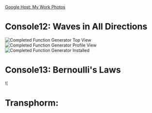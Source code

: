 [Google Host: My Work Photos](https://goo.gl/photos/QddCJKCQ1kbHU7jq9)

# Console12: Waves in All Directions
![Completed Function Generator Top View](https://photos.google.com/share/AF1QipMcLOUYH1HOlq2JCI5b-y5JxR5zOG9314f2kIJKuGXOYlHq5P5kh8gkc2dh6M2Gdw/photo/AF1QipNfC9ikNfGC4yrD_F8z8rQKvHz1qCKl_gpSpwSx?key=QVZPY2h1ZEFFdldTRlhBcGd5UWFxVU4tSXJTVzJB)
![Completed Function Generator Profile View](https://photos.google.com/share/AF1QipMcLOUYH1HOlq2JCI5b-y5JxR5zOG9314f2kIJKuGXOYlHq5P5kh8gkc2dh6M2Gdw/photo/AF1QipNXRDJ3oSS9D3jTgxd3KHaGhDPUhAyhLG5TSzmD?key=QVZPY2h1ZEFFdldTRlhBcGd5UWFxVU4tSXJTVzJB)
![Completed Function Generator Installed](https://photos.google.com/share/AF1QipMcLOUYH1HOlq2JCI5b-y5JxR5zOG9314f2kIJKuGXOYlHq5P5kh8gkc2dh6M2Gdw/photo/AF1QipPLoSXxyXiwsBIroL5g-k7cSyNUYBJKoDe9Lmh5?key=QVZPY2h1ZEFFdldTRlhBcGd5UWFxVU4tSXJTVzJB)
# Console13: Bernoulli's Laws
![

# Transphorm:
